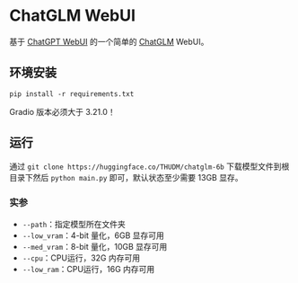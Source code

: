# ChatGLM WebUI

基于 [ChatGPT WebUI](https://github.com/dotmet/chatgpt_webui) 的一个简单的 [ChatGLM](https://github.com/THUDM/ChatGLM-6B) WebUI。

## 环境安装

`pip install -r requirements.txt`

Gradio 版本必须大于 3.21.0！

## 运行

通过 `git clone https://huggingface.co/THUDM/chatglm-6b` 下载模型文件到根目录下然后 `python main.py` 即可，默认状态至少需要 13GB 显存。

### 实参

 - `--path`：指定模型所在文件夹
 - `--low_vram`：4-bit 量化，6GB 显存可用
 - `--med_vram`：8-bit 量化，10GB 显存可用
 - `--cpu`：CPU运行，32G 内存可用
 - `--low_ram`：CPU运行，16G 内存可用